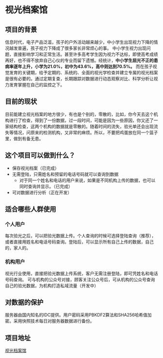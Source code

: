 # 视光档案馆

## 项目的背景
信息时代，电子产品泛滥，孩子的户外活动越来越少，中小学生出现视力下降的情况越发普遍，孩子视力下降成了很多家长非常烦心的事。
中小学生视力出现问题，直接影响学习和正常生活。甚至许多高考学生因为视力不达标，即使高考成绩再好，也不得不放弃自己心仪的专业而留下遗憾。经统计，**中小学生屈光不正的患病率逐年上升，小学为21.0%，初中为43.6%，高中则达到70.5%。**
而在孩子视觉发育的关键期，给予定期的、系统的、全面的视光学检查并建立专属的视光档案是很有必要的。通过定期复查，长期跟踪对数据进行动态观察对比、科学分析让视力发育掌握在自己的监控之下。
## 目前的现状
目前能建立视光档案的地方很少，有也是个别的，零散的，比如，你今天去这个机构进行了检查，得到了一份数据，过一段时间，可能是因为一些原因，你又还了一家结构检查，这两个机构的数据就是零散的。随着时间的流失，验光单还会出现流失等情况，问原来的检测机构，又非常的麻烦。所以，不要把鸡蛋放在同一个篮子里，做到有备无患。
## 这个项目可以做到什么？
- 保存视光档案（已完成）
- 无需登陆，只需姓名和预留的电话号码就可以查询到数据
  - 对于同一个姓名和电话的用户来说，如果是不同机构上传的数据，也可以同时查询并显示。（已完成）
- 可对数据进行分析（正在开发）

## 适合哪些人群使用

###  个人用户
每次验光之后，可以把验光数据上传。个人查询的时候可选择登陆查询（推荐），或者直接用姓名和电话号码查询。登陆后，可以显示所有自己上传的数据，自己的，家人的。
### 机构用户
视光行业使用，直接把验光数据上传系统，客户无需注册登陆，即可凭姓名和电话号码查询。
可与机构的公众号对接，顾客关注公众号后，可从机构的公众号查询自己的验光数据，为机构打造私域流量（开发中）

## 对数据的保护
服务器由国内知名的IDC提供。用户密码采用PBKDF2算法和SHA256哈希值加密。采用快照技术每日对服务器数据进行备份。
## 项目地址
[视光档案馆](https://eye-sights.com)


